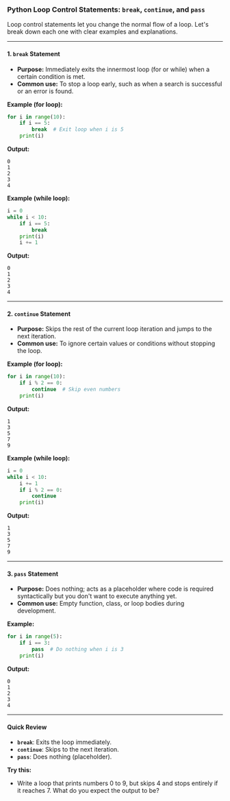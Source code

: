 ### Python Loop Control Statements: `break`, `continue`, and `pass`

Loop control statements let you change the normal flow of a loop. Let's break down each one with clear examples and explanations.

***

#### **1. `break` Statement**
- **Purpose:** Immediately exits the innermost loop (for or while) when a certain condition is met.
- **Common use:** To stop a loop early, such as when a search is successful or an error is found.

**Example (for loop):**
```python
for i in range(10):
    if i == 5:
        break  # Exit loop when i is 5
    print(i)
```
**Output:**
```
0
1
2
3
4
```

**Example (while loop):**
```python
i = 0
while i < 10:
    if i == 5:
        break
    print(i)
    i += 1
```
**Output:**
```
0
1
2
3
4
```

***

#### **2. `continue` Statement**
- **Purpose:** Skips the rest of the current loop iteration and jumps to the next iteration.
- **Common use:** To ignore certain values or conditions without stopping the loop.

**Example (for loop):**
```python
for i in range(10):
    if i % 2 == 0:
        continue  # Skip even numbers
    print(i)
```
**Output:**
```
1
3
5
7
9
```

**Example (while loop):**
```python
i = 0
while i < 10:
    i += 1
    if i % 2 == 0:
        continue
    print(i)
```
**Output:**
```
1
3
5
7
9
```

***

#### **3. `pass` Statement**
- **Purpose:** Does nothing; acts as a placeholder where code is required syntactically but you don't want to execute anything yet.
- **Common use:** Empty function, class, or loop bodies during development.

**Example:**
```python
for i in range(5):
    if i == 3:
        pass  # Do nothing when i is 3
    print(i)
```
**Output:**
```
0
1
2
3
4
```

***

#### **Quick Review**
- **`break`**: Exits the loop immediately.
- **`continue`**: Skips to the next iteration.
- **`pass`**: Does nothing (placeholder).

**Try this:**
- Write a loop that prints numbers 0 to 9, but skips 4 and stops entirely if it reaches 7. What do you expect the output to be?
